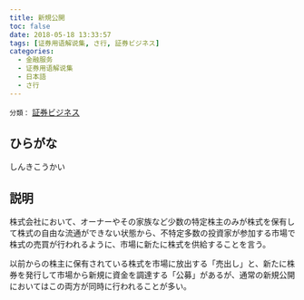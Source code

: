 ```yaml
---
title: 新規公開
toc: false
date: 2018-05-18 13:33:57
tags: [证券用语解说集, さ行, 証券ビジネス]
categories:
  - 金融服务
  - 证券用语解说集
  - 日本語
  - さ行
---
```


`分類：` [証券ビジネス](/tags/証券ビジネス/)

## ひらがな

しんきこうかい

## 説明

株式会社において、オーナーやその家族など少数の特定株主のみが株式を保有して株式の自由な流通ができない状態から、不特定多数の投資家が参加する市場で株式の売買が行われるように、市場に新たに株式を供給することを言う。

以前からの株主に保有されている株式を市場に放出する「売出し」と、新たに株券を発行して市場から新規に資金を調達する「公募」があるが、通常の新規公開においてはこの両方が同時に行われることが多い。
